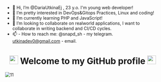 - 👋 Hi, I’m @DariaUtkinaEj , 23 y.o. I'm young web developer!
- 👀 I’m pretty interested in DevOps&Gitops Practices, Linux and coding!
- 🌱 I’m currently learning PHP and JavaScript!
- 💞️ I’m looking to collaborate on realworld applications, I want to collaborate in writing backend and CI/CD cycles.
- 📫 -    How to reach me: @snapd_sh - my telegram. utkinadev0@gmail.com - email.

<h1 align="center">
 <img src="https://media.giphy.com/media/hvRJCLFzcasrR4ia7z/giphy.gif" width="28"> 
  Welcome to my GitHub profile 
 <img src="https://media.giphy.com/media/hvRJCLFzcasrR4ia7z/giphy.gif" width="28">
</h1>


![11](https://github.com/DariaUtkinaEj/DariaUtkinaEj/assets/109919790/b39d0760-4941-4346-a3df-7cfdce9297b0)


